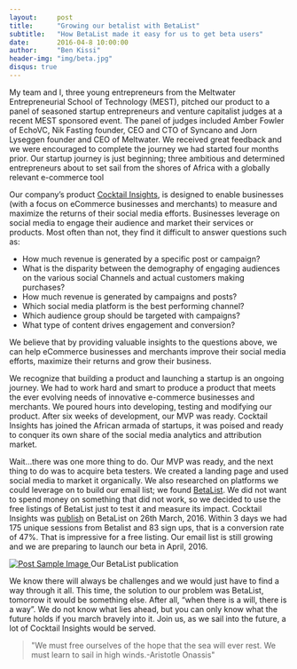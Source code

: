 ```yaml
---
layout:     post
title:      "Growing our betalist with BetaList"
subtitle:   "How BetaList made it easy for us to get beta users"
date:       2016-04-8 10:00:00
author:     "Ben Kissi"
header-img: "img/beta.jpg"
disqus: true
---
```


<p>
	My team and I, three young entrepreneurs from the Meltwater Entrepreneurial School of Technology (MEST), pitched our product to a panel  of  seasoned startup entrepreneurs and venture capitalist judges at a recent MEST sponsored event.  The panel of judges included Amber Fowler of EchoVC, Nik Fasting founder, CEO and CTO of Syncano and Jorn Lyseggen founder and CEO of Meltwater. We received great feedback and we were encouraged to complete the journey we had started four months prior. Our startup journey is just beginning; three ambitious and determined entrepreneurs about to set sail from the shores of Africa with a globally relevant e-commerce tool
</p>

<p>Our company’s product <a target="blank" href="http://cocktailinsights.com/">Cocktail Insights</a>, is designed to enable businesses  (with a focus on eCommerce businesses and merchants) to measure and maximize the returns of their social media efforts. Businesses leverage on social media to engage their audience and market their services or products. Most often than not, they find it difficult to answer questions such as:
</p>
<ul>
	<li>How much revenue is generated by a specific post or campaign?</li>
	<li>What is the disparity between the demography of engaging audiences on the  various social Channels and actual customers making purchases?</li>
	<li>How much revenue is generated by campaigns and posts?</li>
	<li>Which social media platform is the best performing channel?</li>
	<li>Which audience group should be targeted with campaigns?</li>
	<li>What type of content drives engagement and conversion?</li>
</ul>

<p>We believe that by providing valuable insights to the questions above, we can help eCommerce businesses and merchants  improve their social media efforts, maximize their returns and grow their business.</p>

<p>We recognize that building a product and launching a startup is an ongoing journey. We had to work hard and smart to produce a product that meets the ever evolving needs of innovative e-commerce businesses and merchants. We poured hours into developing, testing and modifying  our product. After six weeks of development, our MVP was ready. Cocktail Insights has joined the African armada of startups, it was poised and ready to conquer its own share of the social media analytics and attribution market.
</p>

<p>Wait…there was one more thing to do. Our MVP was ready, and the next thing to do was to acquire beta testers. We created a landing page and used social media to market it organically.  We also researched on platforms we could leverage on to build our email list; we found <a target="blank" href="http://betalist.com/">BetaList</a>. We did not want to spend money on something that did not work, so we decided to use the free listings of BetaList just to test it and measure its impact. Cocktail Insights was <a target="blank" href="http://betalist.com/startups/cocktail-insights">publish</a> on BetaList on 26th March, 2016. Within 3 days we had 175 unique sessions from Betalist and 83 sign ups, that is a conversion rate of 47%.  That is impressive for a free listing. Our email list is still growing and we are preparing to launch our beta in April, 2016.
</p>
<a target="blank" href="http://betalist.com/startups/cocktail-insights">
	<img src="{{ site.baseurl }}/img/betalist.png" alt="Post Sample Image">
</a>
<span class="caption text-muted">Our BetaList publication</span>


<p>We know there will always be challenges and we would just have to find a way through it all. This time, the solution to our problem was BetaList, tomorrow it would be something else. After all, “when there is a will, there is a way”. We do not know what lies ahead, but you can only know what the future holds if you march bravely into it. Join us, as we sail into the future, a lot of Cocktail Insights would be served.</p>


<blockquote>"We must free ourselves of the hope that the sea will ever rest. We must learn to sail in high winds.-Aristotle Onassis"
</blockquote>
